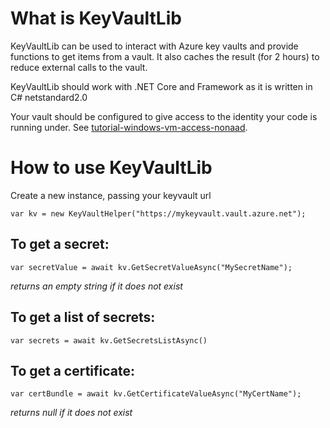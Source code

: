 # What is KeyVaultLib

   KeyVaultLib can be used to interact with Azure key vaults and provide functions to get items from a vault. It also caches the result (for 2 hours) to reduce external calls to the vault.

   KeyVaultLib should work with .NET Core and Framework as it is written in C# netstandard2.0

   Your vault should be configured to give access to the identity your code is running under. See [tutorial-windows-vm-access-nonaad]( https://docs.microsoft.com/en-us/azure/active-directory/managed-identities-azure-resources/tutorial-windows-vm-access-nonaad).

# How to use KeyVaultLib
 Create a new instance, passing your keyvault url

```
var kv = new KeyVaultHelper("https://mykeyvault.vault.azure.net");  
```

## To get a secret:

```
var secretValue = await kv.GetSecretValueAsync("MySecretName");
```
*returns an empty string if it does not exist*

## To get a list of secrets:

```
var secrets = await kv.GetSecretsListAsync()
```

## To get a certificate:

```
var certBundle = await kv.GetCertificateValueAsync("MyCertName");
 ```

*returns null if it does not exist*

